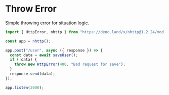 # Throw Error

Simple throwing error for situation logic.

```js
import { HttpError, nhttp } from "https://deno.land/x/nhttp@1.2.24/mod.ts";

const app = nhttp();

app.post("/user", async ({ response }) => {
  const data = await saveUser();
  if (!data) {
    throw new HttpError(400, "Bad request for save");
  }
  response.send(data);
});

app.listen(3000);
```

